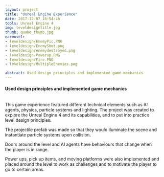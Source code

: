 ```yaml
---
layout: project
title: "Unreal Engine Experience"
date: 2017-12-07 16:54:46
tools: Unreal Engine 4
img: leveldesigntitle.jpg
thumb: quake_thumb.jpg
carousel:
- leveldesign/EnemyPic.PNG
- leveldesign/EnemyShot.png
- leveldesign/enemydestroyed.png
- leveldesign/Powerup.PNG
- leveldesign/Fire.PNG
- leveldesign/MultipleEnemies.png

abstract: Used design principles and implemented game mechanics
---
```

#### Used design principles and implemented game mechanics
<br>
This game experience featured different technical elements such as AI agents, physics, particle systems and lighting. The project was created to explore the Unreal Engine 4 and its capabilities, and to put into practice level design principles. 

The projectile prefab was made so that they would iluminate the scene and instantiate particle systems upon collision.

Doors around the level and AI agents have behaviours that change when the player is in range.

Power ups, pick up items, and moving platforms were also implemented and placed around the level to work as challenges and to motivate the player to go to certain areas.